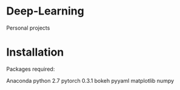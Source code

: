 # Deep-Learning
Personal projects

# Installation
Packages required:

Anaconda
python 2.7
pytorch 0.3.1
bokeh
pyyaml
matplotlib
numpy
